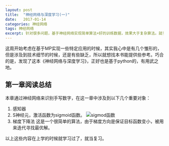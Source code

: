 ```yaml
---
layout:	post
title:	"神经网络与深度学习(一)"
date:	2017-01-14
categories:	神经网络
tags: 神经网络
excerpt: 针对很多问题，基于神经网络实现简单算法+好的训练数据，效果大于复杂算法。就手写数字识别而言，经过良好训练的神经网络识别率甚至超过人脑。神经网络的速度慢是在训练阶段，就和人的学习阶段一样，等到训练完成之后，在其他平台甚至移动平台上可以快速的响应输入。
---
```


这周开始考虑在基于MP实现一些特定应用的时候，其实我心中是有几个雏形的，但是涉及到技术细节的时候，还是有些缺乏，所以就想找本书能提供些参考。巧合的是，发现了这本《神经网络与深度学习》，正好也是基于python的，有用武之地。

## 第一章阅读总结

本章通过神经网络来识别手写数字，在这一章中涉及到以下几个重要对象：

1. 感知器
2. S神经元，激活函数为sigmoid函数。
![sigmod函数](https://github.com/abcamus/abcamus.github.io/raw/master/_pic/sigmod.png)
3. 梯度下降法
这是一个很简单的算法，由于梯度方向是保证目标函数变小，被用来迭代寻找最优解。

以上这些内容在上学的时候就学习过了，就当复习。
